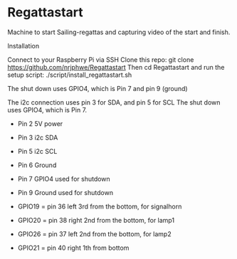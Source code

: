 # Regattastart
Machine to start Sailing-regattas and capturing video of the start and finish.


Installation

Connect to your Raspberry Pi via SSH
Clone this repo: git clone https://github.com/nrjphwe/Regattastart
Then cd Regattastart 
and run the setup script: ./script/install_regattastart.sh


The shut down uses GPIO4, which is Pin 7 and pin 9 (ground)

The i2c connection uses pin 3 for SDA, and pin 5 for SCL
The shut down uses GPIO4, which is Pin 7.

- Pin 2 5V power
- Pin 3 i2c SDA
- Pin 5 i2c SCL
- Pin 6 Ground
- Pin 7 GPIO4 used for shutdown
- Pin 9 Ground used for shutdown

- GPIO19 = pin 36 left 3rd from the bottom, for signalhorn
- GPIO20 = pin 38 right 2nd from the bottom, for lamp1
- GPIO26 = pin 37 left 2nd from the bottom, for lamp2
- GPIO21 = pin 40 right 1th from bottom
